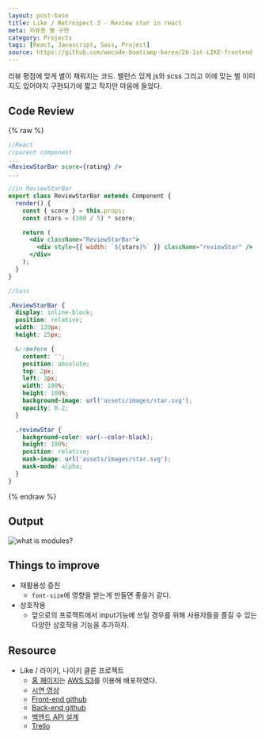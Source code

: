 ```yaml
---
layout: post-base
title: Like / Retrospect 3 - Review star in react
meta: 리뷰용 별 구현
category: Projects
tags: [React, Javascript, Sass, Project]
source: https://github.com/wecode-bootcamp-korea/26-1st-LIKE-frontend
---
```


리뷰 평점에 맞게 별이 채워지는 코드. 밸런스 있게 js와 scss 그리고 이에 맞는 별 이미지도 있어야지 구현되기에 짧고 작지만 마음에 들었다.

## Code Review

{% raw %}

```jsx
//React
//parent component
...
<ReviewStarBar score={rating} />
...

//in ReviewStarBar
export class ReviewStarBar extends Component {
  render() {
    const { score } = this.props;
    const stars = (100 / 5) * score;

    return (
      <div className="ReviewStarBar">
        <div style={{ width: `${stars}%` }} className="reviewStar" />
      </div>
    );
  }
}
```

```scss
//Sass

.ReviewStarBar {
  display: inline-block;
  position: relative;
  width: 120px;
  height: 25px;

  &::before {
    content: '';
    position: absolute;
    top: 2px;
    left: 2px;
    width: 100%;
    height: 100%;
    background-image: url('assets/images/star.svg');
    opacity: 0.2;
  }

  .reviewStar {
    background-color: var(--color-black);
    height: 100%;
    position: relative;
    mask-image: url('assets/images/star.svg');
    mask-mode: alpha;
  }
}

```

{% endraw %}

## Output

![what is modules?]({{site.baseurl}}/img/2021-11-14-Like/reviewStars.png)

## Things to improve

- 재활용성 증진
  - `font-size`에 영향을 받는게 만들면 좋을거 같다.
- 상호작용
  - 앞으로의 프로젝트에서 input기능에 쓰일 경우를 위해 사용자들을 즐길 수 있는 다양한 상호작용 기능을 추가하자.

## Resource

- Like / 라이키, 나이키 클론 프로젝트
  - [홈 페이지](http://wecode26likeproject.s3-website.ap-northeast-2.amazonaws.com/)는 [AWS S3](https://aws.amazon.com/?nc2=h_lg)를 이용해 배포하였다.
  - [시연 영상](https://drive.google.com/file/d/1QfJUuwgZz7eYWqR9iYJ71wAxjD2XTrBy/view?usp=sharing)
  - [Front-end github](https://github.com/wecode-bootcamp-korea/26-1st-LIKE-frontend.git)
  - [Back-end github](https://github.com/wecode-bootcamp-korea/26-1st-LIKE-backend.git)
  - [백엔드 API 설계](https://www.notion.so/LIKE-34de3722ecbe46eabcd5669789a499b1)
  - [Trello](https://trello.com/b/b9cKMX5x/like-%ED%8C%80)